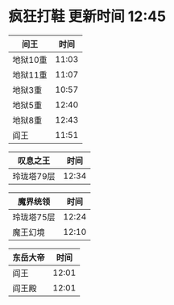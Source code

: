 # 疯狂打鞋 更新时间 12:45

| 间王   | 时间    |
|--------|-------|
| 地狱10重 | 11:03 |
| 地狱11重 | 11:07 |
| 地狱3重 | 10:57 |
| 地狱5重 | 12:40 |
| 地狱8重 | 12:43 |
| 阎王 | 11:51 |

| 叹息之王   | 时间    |
|--------|-------|
| 玲珑塔79层 | 12:34 |

| 魔界统领   | 时间    |
|--------|-------|
| 玲珑塔75层 | 12:24 |
| 魔王幻境 | 12:10 |

| 东岳大帝   | 时间    |
|--------|-------|
| 阎王 | 12:01 |
| 阎王殿 | 12:01 |